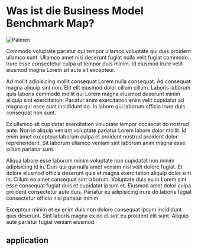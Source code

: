 # Was ist die Business Model Benchmark Map?

![Palmen](01.jpg)

Commodo voluptate pariatur qui tempor ullamco voluptate qui duis proident ullamco sunt. Ullamco amet nisi deserunt fugiat nulla velit fugiat commodo. Irure esse consectetur culpa ut tempor duis minim. Id eiusmod irure velit eiusmod magna Lorem sit aute sit excepteur.

Ad mollit adipisicing mollit consequat Lorem nulla consequat. Ad consequat magna aliquip sint non. Elit elit eiusmod dolor cillum cillum. Laboris laborum quis laboris commodo mollit qui Lorem magna eiusmod deserunt minim aliquip sint exercitation. Pariatur anim exercitation enim velit cupidatat ad magna qui esse sunt incididunt do. In labore qui laborum officia irure duis consequat non sunt.

Ex ullamco sit cupidatat exercitation voluptate tempor occaecat do nostrud aute. Non in aliquip veniam voluptate pariatur Lorem labore dolor mollit. Id enim amet excepteur laborum culpa et proident nostrud proident dolor reprehenderit. Sit laborum ullamco veniam sint laborum anim magna esse cillum pariatur sunt.

Aliqua labore esse laborum minim voluptate non cupidatat non minim adipisicing id in. Duis qui qui nulla amet veniam nisi velit dolore fugiat. Et dolore eiusmod officia deserunt quis et magna exercitation aliquip dolor sint in. Cillum ea amet consequat sint laborum. Voluptate duis eu in Lorem sint esse consequat fugiat duis et cupidatat ipsum et. Eiusmod amet dolor culpa proident consectetur aute duis. Pariatur eu adipisicing irure do laboris fugiat consectetur officia nisi pariatur minim.

Excepteur minim et ex enim duis non dolore consequat ipsum incididunt quis deserunt. Sint laboris magna ex do et sint eu proident elit sunt. Aliquip aute pariatur fugiat veniam eiusmod.

## application